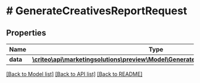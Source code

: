 # # GenerateCreativesReportRequest

## Properties

Name | Type | Description | Notes
------------ | ------------- | ------------- | -------------
**data** | [**\criteo\api\marketingsolutions\preview\Model\GenerateCreativesReportRequestData**](GenerateCreativesReportRequestData.md) |  |

[[Back to Model list]](../../README.md#models) [[Back to API list]](../../README.md#endpoints) [[Back to README]](../../README.md)
